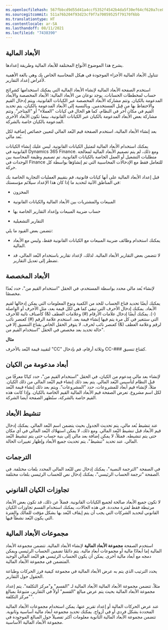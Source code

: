 ```yaml
---
ms.openlocfilehash: 567fbbcd9d55d41a4ccf5352f4542b4da5f30ef64cf620a7ce8cfc88984b1a6d
ms.sourcegitcommit: 511a76b204f93d23cf9f7a70059525f79170f6bb
ms.translationtype: HT
ms.contentlocale: ar-SA
ms.lasthandoff: 08/11/2021
ms.locfileid: "7438390"
---
```

## <a name="financial-dimensions"></a>الأبعاد المالية

يشرح هذا الموضوع الأنواع المختلفة للأبعاد المالية وطريقة إعدادها.

تتناول الأبعاد المالية الأجزاء الموجودة في هيكل المحاسبة الخاص بك وهي بالغة الأهمية لأغراض إعداد التقارير.

استخدم الصفحة الأبعاد المالية لإنشاء الأبعاد المالية التي يمكنك استخدامها كشرائح حساب لمخططات الحسابات. يوجد نوعان من الأبعاد المالية: الأبعاد المخصصة والأبعاد المدعومة بالكيان. وتتم مشاركة الأبعاد المخصصة عبر الكيانات القانونية، ويتم إدخال القيم والاحتفاظ بها من قِبل المستخدمين. وبالنسبة إلى الأبعاد المدعومة بالكيان، يتم تحديد القيم في مكان آخر في النظام، كما هو الحال في كيانات "العملاء" أو "المتاجر". وتتم مشاركة بعض الأبعاد المدعومة بالكيان عبر الكيانات القانونية، بينما تكون الأبعاد الأخرى المدعومة بالكيان خاصة بالشركة.

بعد إنشاء الأبعاد المالية، استخدم الصفحة قيم البُعد المالي لتعيين خصائص إضافية لكل بُعد مالي.

يمكنك استخدام الأبعاد المالية لتمثيل الكيانات القانونية. ليس عليك إنشاء الكيانات القانونية في Dynamics 365 Finance. ومع ذلك، لم يتم تصميم الأبعاد المالية لمعالجة متطلبات التشغيل أو العمل الخاصة بالكيانات القانونية. تم تصميم وظيفة المحاسبة بين الوحدات في Finance للتعامل فقط مع الإدخالات المحاسبية التي تم إنشاؤها بواسطة كل حركة.

قبل إعداد الأبعاد المالية على أنها كيانات قانونية، قم بتقييم العمليات التجارية الخاصة بك في المناطق الآتية لتحديد ما إذا كان هذا الإعداد سيلائم مؤسستك:

- المخزون

- المبيعات والمشتريات بين الأبعاد المالية والكيانات القانونية

- حساب ضريبة المبيعات وإعداد التقارير الخاصة بها

- التقارير التشغيلية

تتضمن بعض القيود ما يلي:

- يمكنك استخدام وظائف ضريبة المبيعات مع الكيانات القانونية فقط، وليس مع الأبعاد المالية.

- لا تتضمن بعض التقارير الأبعاد المالية. لذلك، لإعداد تقارير باستخدام البُعد المالي، قد تضطر إلى تعديل التقارير.

## <a name="custom-dimensions"></a>الأبعاد المخصصة

لإنشاء بُعد مالي محدد بواسطة المستخدم، في الحقل "استخدام القيم من"، حدد بُعدًا مخصصًا.

يمكنك أيضًا تحديد قناع الحساب للحد من الكمية ونوع المعلومات التي يمكن إدخالها لقيم الأبعاد. يمكنك إدخال الأحرف التي تبقي كما هي لكل قيمة بعد، مثل الأحرف أو الواصلة (-). يمكنك أيضًا إدخال علامات الأرقام (#) وعلامات العطف (&) كأصناف نائبة للأحرف التي ستتغير في كل مرة يتم فيها إنشاء قيمة بعد. استخدم علامة الرقم (#) كعنصر نائب لرقم وعلامة العطف (&) كعنصر نائب لحرف. لا يتوفر الحقل الخاص بقناع التنسيق إلا في حالة تحديد بعد مخصص في الحقل "استخدام القيم من".

**مثال**

لتقييد قيمة البُعد بالأحرف "CC" وثلاثة أرقام، قم بإدخال CC-### كقناع تنسيق.

## <a name="entity-backed-dimensions"></a>أبعاد مدعومة من الكيان

لإنشاء بعد مالي مدعوم من الكيان، في الحقل "استخدام القيم من"، حدد كيانًا معرفًا من قبل النظام لتأسيس البُعد المالي. يتم بعد ذلك إنشاء قيم البُعد المالي من ذلك الكيان. مثلاً، لإنشاء قيم أبعاد للمشروعات، حدد "المشروعات". ويتم بعد ذلك إنشاء قيمة البُعد لكل اسم مشروع. تعرض الصفحة قيم الأبعاد المالية القيم الخاصة بالكيان. وإذا كانت هذه القيم خاصة بالشركة، ستُظهر الصفحة أيضا الشركة.

## <a name="activating-dimensions"></a>تنشيط الأبعاد

عند تنشيط بُعد مالي، يتم تحديث الجدول بحيث يتضمن اسم البُعد المالي. يمكنك إدخال قيم الأبعاد قبل تنشيط البُعد المالي. ومع ذلك، لا يمكن استهلاك البُعد المالي في أي مكان حتى يتم تنشيطه. فمثلاً، لا يمكن إضافة بعد مالي إلى بنية حساب حتى يتم تنشيط البُعد المالي. عند تحديد "تنشيط"، يتم تحديث جميع الأبعاد وإظهار تغييرات الحالة.

## <a name="translations"></a>الترجمات

في الصفحة "الترجمة النصية"، يمكنك إدخال نص للبُعد المالي المحدد بلغات مختلفة. في الصفحة "ترجمة الحساب الرئيسي"، يمكنك إدخال نص للحساب الرئيسي بلغات مختلفة.

## <a name="legal-entity-overrides"></a>تجاوزات الكيان القانوني

لا تكون جميع الأبعاد صالحة لجميع الكيانات القانونية. فضلاً عن ذلك، قد تكون بعض الأبعاد مرتبطة فقط لفترة محددة. في هذه الحالات، يمكنك استخدام القسم تجاوزات الكيان القانوني لتحديد الشركات التي يجب أن يتم إيقاف البُعد بها بشكل مؤقت للمالك والفترة التي يكون البُعد نشطاً فيها.

## <a name="financial-dimension-sets"></a>مجموعات الأبعاد المالية

استخدم الصفحة **مجموعة الأبعاد المالية** لإنشاء الأبعاد المالية. تتضمن مجموعة الأبعاد المالية إما أبعادًا مالية أو مجموعات أبعاد مالية. يتم دائمًا تضمين الحساب الرئيسي ويمكن دمجه مع أبعاد مالية أخرى. يمكن أن يكون الحساب الرئيسي هو البُعد المالي الوحيد المتضمن في مجموعة الأبعاد المالية.

يحدد الترتيب الذي يتم به عرض الأبعاد المالية في مجموعة كيفية فرز الحركات وطباعة الحقول حول التقارير.

مثلاً، تتضمن مجموعة الأبعاد المالية الأبعاد المالية لـ "القسم" و"مركز التكلفة". يتم إعداد مجموعة الأبعاد المالية بحيث يتم عرض مبالغ "القسم" أولاً في التقارير، متبوعةً بمبالغ "مركز التكلفة".

عند عرض الحركات المالية أو إعداد تقرير عنها، يمكن استخدام مجموعات الأبعاد المالية المحددة بشكل فردي أو في أزواج. يمكنك تحديد مجموعة أبعاد مالية أساسية وثانوية. تتضمن مجموعة الأبعاد المالية الثانوية معلومات أكثر تفصيلاً حول المبالغ الموجودة في مجموعة الأبعاد المالية الأساسية.

